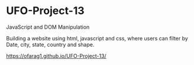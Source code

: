 # UFO-Project-13

JavaScript and DOM Manipulation

Building a website using html, javascript and css, where users can filter by Date, city, state, country	and shape.

https://ofarag1.github.io/UFO-Project-13/
